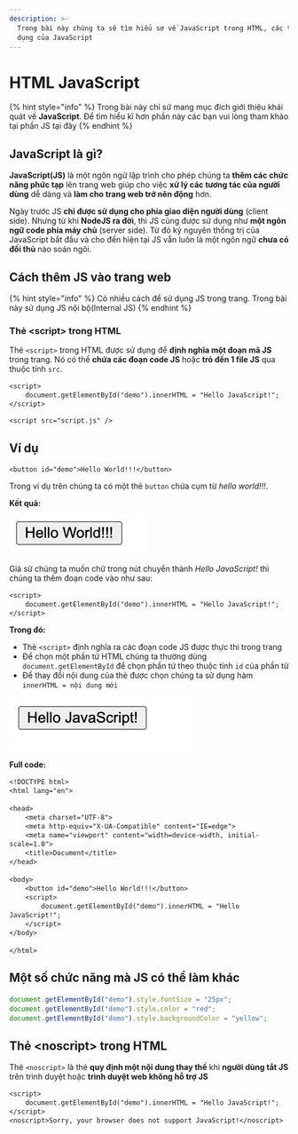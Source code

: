 ```yaml
---
description: >-
  Trong bài này chúng ta sẽ tìm hiểu sơ về JavaScript trong HTML, các thêm và sử
  dụng của JavaScript
---
```


# HTML JavaScript

{% hint style="info" %}
Trong bài này chỉ sử mang mục đích giới thiệu khái quát về **JavaScript**. Để tìm hiểu kĩ hơn phần này các bạn vui lòng tham khảo tại phần JS tại đây
{% endhint %}

## JavaScript là gì?

**JavaScript(JS)** là một ngôn ngữ lập trình cho phép chúng ta **thêm các chức năng phức tạp** lên trang web giúp cho việc **xử lý các tương tác của người dùng** dễ dàng và **làm cho trang web trở nên động** hơn.

Ngày trước JS **chỉ được sử dụng cho phía giao diện người dùng** (client side). Nhưng từ khi **NodeJS ra đời**, thì JS cũng được sử dụng như **một ngôn ngữ code phía máy chủ** (server side). Từ đó kỷ nguyên thống trị của JavaScript bắt đầu và cho đến hiện tại JS vẫn luôn là một ngôn ngữ **chưa có đối thủ** nào soán ngôi.

## Cách thêm JS vào trang web

{% hint style="info" %}
Có nhiều cách để sử dụng JS trong trang. Trong bài này sử dụng JS nội bộ(Internal JS)
{% endhint %}

### Thẻ \<script> trong HTML

Thẻ `<script>` trong HTML được sử dụng để **định nghĩa một đoạn mã JS** trong trang. Nó có thể **chứa các đoạn code JS** hoặc **trỏ đến 1 file JS** qua thuộc tính `src`.

```markup
<script>
    document.getElementById("demo").innerHTML = "Hello JavaScript!";
</script>
```

```markup
<script src="script.js" />
```

## Ví dụ

```markup
<button id="demo">Hello World!!!</button>
```

Trong ví dụ trên chúng ta có một thẻ `button` chứa cụm từ _hello world!!!_.

**Kết quả:**

![](<../.gitbook/assets/image (62).png>)

Giả sử chúng ta muốn chữ trong nút chuyển thành _Hello JavaScript!_ thì chúng ta thêm đoạn code vào như sau:

```markup
<script>
    document.getElementById("demo").innerHTML = "Hello JavaScript!";
</script>
```

**Trong đó:**

* Thẻ `<script>` định nghĩa ra các đoạn code JS được thực thi trong trang
* Để chọn một phần tử HTML chúng ta thường dùng `document.getElementById` để chọn phần tử theo thuộc tính `id` của phần tử
* Để thay đổi nội dung của thẻ được chọn chúng ta sử dụng hàm `innerHTML = nội dung mới`

![](<../.gitbook/assets/image (55).png>)

**Full code:**

```markup
<!DOCTYPE html>
<html lang="en">

<head>
    <meta charset="UTF-8">
    <meta http-equiv="X-UA-Compatible" content="IE=edge">
    <meta name="viewport" content="width=device-width, initial-scale=1.0">
    <title>Document</title>
</head>

<body>
    <button id="demo">Hello World!!!</button>
    <script>
        document.getElementById("demo").innerHTML = "Hello JavaScript!";
    </script>
</body>

</html>
```

## Một số chức năng mà JS có thể làm khác

```javascript
document.getElementById("demo").style.fontSize = "25px";
document.getElementById("demo").style.color = "red";
document.getElementById("demo").style.backgroundColor = "yellow";
```

## Thẻ \<noscript> trong HTML

Thẻ `<noscript>` là thẻ **quy định một nội dung thay thế** khi **người dùng tắt JS** trên trình duyệt hoặc **trình duyệt web không hỗ trợ JS**

```markup
<script>
    document.getElementById("demo").innerHTML = "Hello JavaScript!";
</script>
<noscript>Sorry, your browser does not support JavaScript!</noscript>
```
